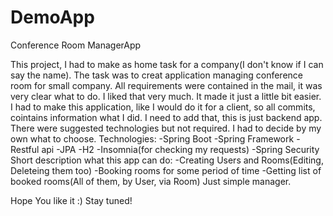 # DemoApp
Conference Room ManagerApp

This project, I had to make as home task for a company(I don't know if I can say the name). 
The task was to creat application managing conference room for small company. All requirements were contained in the mail,
it was very clear what to do. I liked that very much. It made it just a little bit easier.
I had to make this application, like I would do it for a client, so all commits, cointains information what I did.
I need to add that, this is just backend app. 
There were suggested technologies but not required. I had to decide by my own what to choose.
Technologies:
-Spring Boot
-Spring Framework
-Restful api
-JPA
-H2
-Insomnia(for checking my requests)
-Spring Security
Short description what this app can do:
-Creating Users and Rooms(Editing, Deleteing them too)
-Booking rooms for some period of time
-Getting list of booked rooms(All of them, by User, via Room)
Just simple manager.

Hope You like it :)
Stay tuned!
